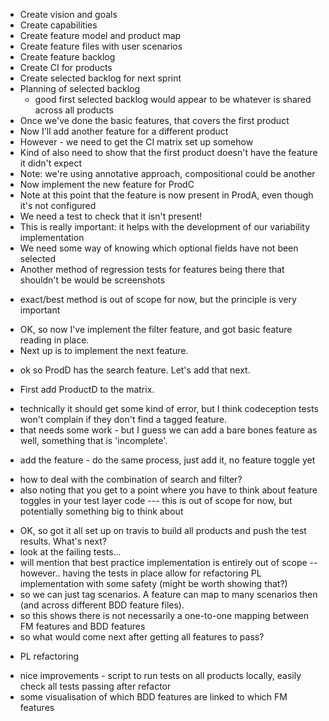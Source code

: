 * Create vision and goals
* Create capabilities
* Create feature model and product map
* Create feature files with user scenarios
* Create feature backlog
* Create CI for products
* Create selected backlog for next sprint
* Planning of selected backlog
  * good first selected backlog would appear to be whatever is shared across all products
* Once we've done the basic features, that covers the first product
* Now I'll add another feature for a different product
* However - we need to get the CI matrix set up somehow
* Kind of also need to show that the first product doesn't have the feature it didn't expect
* Note: we're using annotative approach, compositional could be another
* Now implement the new feature for ProdC
* Note at this point that the feature is now present in ProdA, even though it's not configured
* We need a test to check that it isn't present!
* This is really important: it helps with the development of our variability implementation
* We need some way of knowing which optional fields have not been selected
* Another method of regression tests for features being there that shouldn't be would be screenshots
- exact/best method is out of scope for now, but the principle is very important
* OK, so now I've implement the filter feature, and got basic feature reading in place.
* Next up is to implement the next feature.
- ok so ProdD has the search feature.  Let's add that next.
* First add ProductD to the matrix.
- technically it should get some kind of error, but I think codeception tests won't complain if they don't find a tagged feature.
- that needs some work - but I guess we can add a bare bones feature as well, something that is 'incomplete'.
* add the feature - do the same process, just add it, no feature toggle yet
- how to deal with the combination of search and filter?
- also noting that you get to a point where you have to think about feature toggles in your test layer code
--- this is out of scope for now, but potentially something big to think about
* OK, so got it all set up on travis to build all products and push the test results.  What's next?
* look at the failing tests...
* will mention that best practice implementation is entirely out of scope
-- however.. having the tests in place allow for refactoring PL implementation with some safety (might be worth showing that?)
* so we can just tag scenarios.  A feature can map to many scenarios then (and across different BDD feature files).
* so this shows there is not necessarily a one-to-one mapping between FM features and BDD features
* so what would come next after getting all features to pass?
- PL refactoring
* nice improvements - script to run tests on all products locally, easily check all tests passing after refactor
* some visualisation of which BDD features are linked to which FM features
